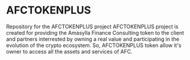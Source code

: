 # AFCTOKENPLUS
Repository for the AFCTOKENPLUS project
AFCTOKENPLUS project is created for providing the Amasylla Finance Consulting token to the client and partners interrested by owning a real value and participating in the evolution of the crypto ecosystem. So, AFCTOKENPLUS token allow it's owner to access all the assets and services of  AFC.
